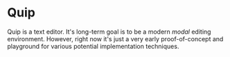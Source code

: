 # Quip

Quip is a text editor. It's long-term goal is to be a modern *modal* editing environment.
However, right now it's just a very early proof-of-concept and playground for various
potential implementation techniques.
